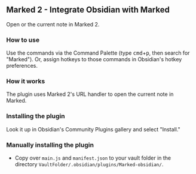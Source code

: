 ## Marked 2 - Integrate Obsidian with Marked

Open or the current note in Marked 2.

### How to use

Use the commands via the Command Palette (type <kbd>cmd</kbd>+<kbd>p</kbd>, then search for "Marked"). Or, assign hotkeys to those commands in Obsidian's hotkey preferences.

### How it works

The plugin uses Marked 2's URL handler to open the current note in Marked.

### Installing the plugin

Look it up in Obsidian's Community Plugins gallery and select "Install."

### Manually installing the plugin

- Copy over `main.js` and `manifest.json` to your vault folder in the directory `VaultFolder/.obsidian/plugins/Marked-obsidian/`.
